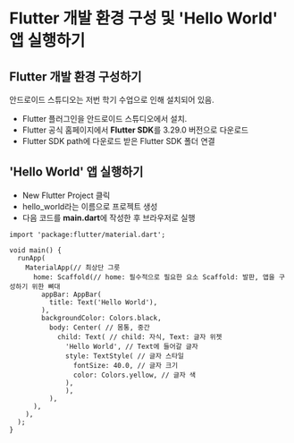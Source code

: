 # Flutter 개발 환경 구성 및 'Hello World' 앱 실행하기
## Flutter 개발 환경 구성하기
안드로이드 스튜디오는 저번 학기 수업으로 인해 설치되어 있음.
- Flutter 플러그인을 안드로이드 스튜디오에서 설치.
- Flutter 공식 홈페이지에서 **Flutter SDK**를 3.29.0 버전으로 다운로드
- Flutter SDK path에 다운로드 받은 Flutter SDK 폴더 연결
## 'Hello World' 앱 실행하기
- New Flutter Project 클릭
- hello_world라는 이름으로 프로젝트 생성
- 다음 코드를 **main.dart**에 작성한 후 브라우저로 실행
```
import 'package:flutter/material.dart';

void main() {
  runApp(
    MaterialApp(// 최상단 그릇
      home: Scaffold(// home: 필수적으로 필요한 요소 Scaffold: 발판, 앱을 구성하기 위한 뼈대
        appBar: AppBar(
          title: Text('Hello World'),
        ),
        backgroundColor: Colors.black,
          body: Center( // 몸통, 중간
            child: Text( // child: 자식, Text: 글자 위젯
              'Hello World', // Text에 들어갈 글자
              style: TextStyle( // 글자 스타일
                fontSize: 40.0, // 글자 크기
                color: Colors.yellow, // 글자 색
              ),
              ),
          ),
      ),
    ),
  );
}
```

